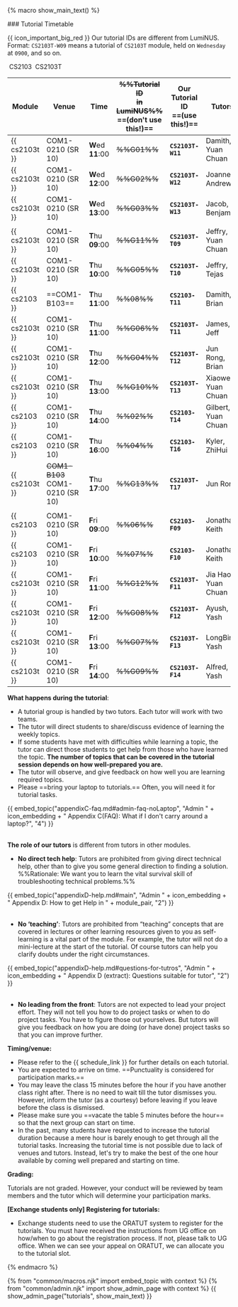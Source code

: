 {% macro show_main_text() %}
<div id="main">

<panel type="seamless" expanded >
<span slot="header" class="card-title"><markdown>### Tutorial Timetable</markdown></span>
<div id="tutorialTimetable">

<box>

{{ icon_important_big_red }} Our tutorial IDs are different from LumiNUS. Format: `CS2103T-W09` means a tutorial of `CS2103T` module, held on `Wednesday` at `0900`, and so on.

</box>

<variable name="cs2103"><span class="badge badge-info">&nbsp;CS2103&nbsp;</span></variable>
<variable name="cs2103t"><span class="badge badge-warning">CS2103T</span></variable>

Module        | Venue             | Time               | ~~%%Tutorial ID<br>in LumiNUS%%~~<br>==(don't use this!)== | **Our Tutorial ID**<br>==(use this!)== | Tutors
--------------|-------------------|--------------------|-------------|----------------- | ------
{{ cs2103t }} | COM1-0210 (SR 10) | **W**ed  **11**:00 | ~~%%G01%%~~ | **`CS2103T-W11`**| Damith, Yuan Chuan
{{ cs2103t }} | COM1-0210 (SR 10) | **W**ed  **12**:00 | ~~%%G02%%~~ | **`CS2103T-W12`**| Joanne, Andrew
{{ cs2103t }} | COM1-0210 (SR 10) | **W**ed  **13**:00 | ~~%%G03%%~~ | **`CS2103T-W13`**| Jacob, Benjamin
 | | | | | |
{{ cs2103t }} | COM1-0210 (SR 10) | **T**hu  **09**:00 | ~~%%G11%%~~ | **`CS2103T-T09`**| Jeffry, Yuan Chuan
{{ cs2103t }} | COM1-0210 (SR 10) | **T**hu  **10**:00 | ~~%%G05%%~~ | **`CS2103T-T10`**| Jeffry, Tejas
{{ cs2103 }}  | ==COM1-B103==     | **T**hu  **11**:00 | ~~%%08%%~~  | **`CS2103-T11`**| Damith, Brian
{{ cs2103t }} | COM1-0210 (SR 10) | **T**hu  **11**:00 | ~~%%G06%%~~ | **`CS2103T-T11`**| James, Jeff
{{ cs2103t }} | COM1-0210 (SR 10) | **T**hu  **12**:00 | ~~%%G04%%~~ | **`CS2103T-T12`**| Jun Rong, Brian
{{ cs2103t }} | COM1-0210 (SR 10) | **T**hu  **13**:00 | ~~%%G10%%~~ | **`CS2103T-T13`**| Xiaowen, Yuan Chuan
{{ cs2103 }}  | COM1-0210 (SR 10) | **T**hu  **14**:00 | ~~%%02%%~~  | **`CS2103-T14`**| Gilbert, Yuan Chuan
{{ cs2103 }}  | COM1-0210 (SR 10) | **T**hu  **16**:00 | ~~%%04%%~~  | **`CS2103-T16`**| Kyler, ZhiHui
{{ cs2103t }} | ~~COM1-B103~~ COM1-0210 (SR 10) | **T**hu  **17**:00 | ~~%%G13%%~~ | **`CS2103T-T17`**| Jun Rong
 | | | | | |
{{ cs2103 }}  | COM1-0210 (SR 10) | **F**ri  **09**:00 | ~~%%06%%~~  | **`CS2103-F09`**| Jonathan, Keith
{{ cs2103 }}  | COM1-0210 (SR 10) | **F**ri  **10**:00 | ~~%%07%%~~  | **`CS2103-F10`**| Jonathan, Keith
{{ cs2103t }} | COM1-0210 (SR 10) | **F**ri  **11**:00 | ~~%%G12%%~~ | **`CS2103T-F11`**| Jia Hao, Yuan Chuan
{{ cs2103t }} | COM1-0210 (SR 10) | **F**ri  **12**:00 | ~~%%G08%%~~ | **`CS2103T-F12`**| Ayush, Yash
{{ cs2103t }} | COM1-0210 (SR 10) | **F**ri  **13**:00 | ~~%%G07%%~~ | **`CS2103T-F13`**| LongBin, Yash
{{ cs2103t }} | COM1-0210 (SR 10) | **F**ri  **14**:00 | ~~%%G09%%~~ | **`CS2103T-F14`**| Alfred, Yash


</div>
</panel>

<panel type="seamless" header="### Tutorial Structure" expanded >
<div id="tutorialStructure">

**What happens during the tutorial**:

* A tutorial group is handled by two tutors. Each tutor will work with two teams.
* The tutor will direct students to share/discuss evidence of learning the weekly topics.
* If some students have met with difficulties while learning a topic, the tutor can direct those students to get help from those who have learned the topic. **The number of topics that can be covered in the tutorial session depends on how well-prepared you are.**
* The tutor will observe, and give feedback on how well you are learning required topics.
* Please ==bring your laptop to tutorials.== Often, you will need it for tutorial tasks.

<div class="indented-level2">
{{ embed_topic("appendixC-faq.md#admin-faq-noLaptop", "Admin " + icon_embedding + " Appendix C(FAQ): What if I don't carry around a laptop?", "4") }}
</div>

<br/>

**The role of our tutors** is different from tutors in other modules.

* **No direct tech help**: Tutors are prohibited from giving direct technical help, other than to give you some general direction to finding a solution. %%Rationale: We want you to learn the vital survival skill of troubleshooting technical problems.%%

<div class="indented-level2">
{{ embed_topic("appendixD-help.md#main", "Admin " + icon_embedding + " Appendix D: How to get Help in " + module_pair, "2") }}
</div>

<br/>

* **No ‘teaching’**: Tutors are prohibited from “teaching” concepts that are covered in lectures or other learning resources given to you as self-learning is a vital part of the module. For example, the tutor will not do a mini-lecture at the start of the tutorial. Of course tutors can help you clarify doubts under the right circumstances.

<div class="indented-level2">
{{ embed_topic("appendixD-help.md#questions-for-tutros", "Admin " + icon_embedding + " Appendix D (extract): Questions suitable for tutor", "2") }}
</div>

<br/>

* **No leading from the front**: Tutors are not expected to lead your project effort. They will not tell you how to do project tasks or when to do project tasks. You have to figure those out yourselves. But tutors will give you feedback on how you are doing (or have done) project tasks so that you can improve further.   

**Timing/venue:**

* Please refer to the {{ schedule_link }} for further details on each tutorial.
* You are expected to arrive on time. ==Punctuality is considered for participation marks.==
* You may leave the class 15 minutes before the hour if you have another class right after. There is no need to wait till the tutor dismisses you. However, inform the tutor (as a courtesy) before leaving if you leave before the class is dismissed.
* Please make sure you ==vacate the table 5 minutes before the hour== so that the next group can start on time.
* In the past, many students have requested to increase the tutorial duration because a mere hour is barely enough to get through all the tutorial tasks. Increasing the tutorial time is not possible due to lack of venues and tutors. Instead, let's try to make the best of the one hour available by coming well prepared and starting on time.

**Grading:**

Tutorials are not graded. However, your conduct will be reviewed by team members and the tutor which will determine your participation marks.

<div id="exchangeStudentTutorialSignup">

**[Exchange students only] Registering for tutorials:**

* Exchange students need to use the ORATUT system to register for the tutorials. You must have received the instructions from UG office on how/when to go about the registration process. If not, please talk to UG office. When we can see your appeal on ORATUT, we can allocate you to the tutorial slot.
</div>


</div>
</panel>
</div>
{% endmacro %}

{% from "common/macros.njk" import embed_topic with context %}
{% from "common/admin.njk" import show_admin_page with context %}
{{ show_admin_page("tutorials", show_main_text) }}
